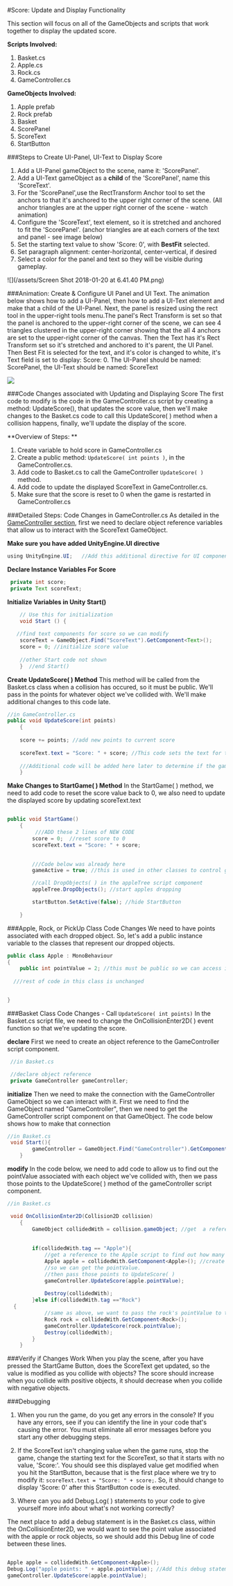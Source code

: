 #Score: Update and Display Functionality

This section will focus on all of the GameObjects and scripts that work together to display the updated score.

**Scripts Involved:**
1.  Basket.cs
2.  Apple.cs
3.  Rock.cs
4.  GameController.cs

**GameObjects Involved:**
1. Apple prefab
2. Rock prefab
3. Basket
4. ScorePanel
5. ScoreText
6. StartButton

###Steps to Create UI-Panel, UI-Text to Display Score
1. Add a UI-Panel gameObject to the scene, name it: 'ScorePanel'.  
2. Add a UI-Text gameObject as a **child** of the 'ScorePanel', name this 'ScoreText'.  
3. For the 'ScorePanel',use the RectTransform Anchor tool to set the anchors to that it's anchored to the upper right corner of the scene.  (All anchor triangles are at the upper right corner of the scene - watch animation)
4. Configure the 'ScoreText', text element, so it is stretched and anchored to fit the 'ScorePanel'. (anchor triangles are at each corners of the text and panel - see image below)
5. Set the starting text value to show 'Score: 0', with **BestFit** selected. 
6. Set paragraph alignment: center-horizontal, center-vertical, if desired
7. Select a color for the panel and text so they will be visible during gameplay.

![](/assets/Screen Shot 2018-01-20 at 6.41.40 PM.png)

###Animation: Create & Configure UI Panel and UI Text.
The animation below shows how to add a UI-Panel, then how to add a UI-Text element and make that a child of the UI-Panel.  Next, the panel is resized using the rect tool in the upper-right tools menu.The panel's Rect Transform is set so that the panel is anchored to the upper-right corner of the scene, we can see 4 triangles clustered in the upper-right corner showing that the all 4 anchors are set to the upper-right corner of the canvas.  Then the Text has it's Rect Transform set so it's stretched and anchored to it's parent, the UI Panel.  Then Best Fit is selected for the text, and it's color is changed to white, it's Text field is set to display: Score: 0.  The UI-Panel should be named: ScorePanel, the UI-Text should be named: ScoreText

![](http://g.recordit.co/EQdaJ1Vbrx.gif)

###Code Changes associated with Updating and Displaying Score
The first code to modify is the code in the GameController.cs script by creating a method: UpdateScore(), that updates the score value, then we'll make changes to the Basket.cs code to call this UpdateScore( ) method  when a collision happens, finally, we'll update the display of the score.

**Overview of Steps: **

1.  Create variable to hold score in GameController.cs
2.  Create a public method: `UpdateScore( int points )`, in the GameController.cs.
3.  Add code to Basket.cs to call the GameController `UpdateScore( )` method.
4.  Add code to update the displayed ScoreText in GameController.cs.
5.  Make sure that the score is reset to 0 when the game is restarted in GameController.cs

###Detailed Steps: Code Changes in GameController.cs
As detailed in the [GameController section](https://kdoore.gitbooks.io/cs-2335/content/project-1-game-controller.html#object-reference-variables-for-gameobject-components-scoretext-gameovertext), first we need to declare object reference variables that allow us to interact with the ScoreText GameObject.

**Make sure you have added UnityEngine.UI directive**

```java
using UnityEngine.UI;   //Add this additional directive for UI components at the top of the script
```


**Declare Instance Variables For Score**

```java
 private int score; 
 private Text scoreText;

```

**Initialize Variables in Unity Start()**

```java
    // Use this for initialization
    void Start () {
 
   //find text components for score so we can modify 
    scoreText = GameObject.Find("ScoreText").GetComponent<Text>();
    score = 0; //initialize score value
 
    //other Start code not shown       
    }  //end Start()

```
**Create UpdateScore( ) Method**
This method will be called from the Basket.cs class when a collision has occured, so it must be public.  We'll pass in the points for whatever object we've collided with.  We'll make additional changes to this code late.

```java
//in GameController.cs
public void UpdateScore(int points)
    { 
    
    score += points; //add new points to current score
    
    scoreText.text = "Score: " + score; //This code sets the text for the ScoreText GameObject
        
    ///Additional code will be added here later to determine if the game is over
    }

```
**Make Changes to StartGame( ) Method**
In the StartGame( ) method, we need to add code to reset the score value back to 0, we also need to update the displayed score by updating scoreText.text


```java

public void StartGame()
    {   
         ///ADD these 2 lines of NEW CODE
        score = 0;  //reset score to 0
        scoreText.text = "Score: " + score;

         
        ///Code below was already here
        gameActive = true; //this is used in other classes to control gameObjects

        //call DropObjects( ) in the appleTree script component
        appleTree.DropObjects(); //start apples dropping

        startButton.SetActive(false); //hide StartButton
     
    }

```

###Apple, Rock, or PickUp Class Code Changes
We need to have points associated with each dropped object.  So, let's add a public instance variable to the classes that represent our dropped objects.  



```java
public class Apple : MonoBehaviour
{
    public int pointValue = 2; //this must be public so we can access it in the Basket.cs class
  
  ///rest of code in this class is unchanged


}

```


###Basket Class Code Changes - Call `UpdateScore( int points)`
In the Basket.cs script file, we need to change the OnCollisionEnter2D( ) event function so that we're updating the score.  

**declare**
First we need to create an object reference to the GameController script component.

```java
 //in Basket.cs

 //declare object reference
 private GameController gameController;
 ```
**initialize**
Then we need to make the connection with the GameController GameObject so we can interact with it.  First we need to find the GameObject named "GameController", then we need to get the GameController script component on that GameObject.  The code below shows how to make that connection


```java
//in Basket.cs
 void Start(){
        gameController = GameObject.Find("GameController").GetComponent<GameController>();
    }
```

**modify**
In the code below, we need to add code to allow us to find out the pointValue associated with each object we've collided with, then we pass those points to the UpdateScore( ) method of the gameController script component.

  
```java
//in Basket.cs

 void OnCollisionEnter2D(Collision2D collision)
    {
        GameObject collidedWith = collision.gameObject; //get  a reference to the gameObject 
    
       
        if(collidedWith.tag == "Apple"){
            //get a reference to the Apple script to find out how many points this object is worth.
            Apple apple = collidedWith.GetComponent<Apple>(); //create a connection with the Apple script component on the apple 
            //so we can get the pointValue.
            //then pass those points to UpdateScore( )
            gameController.UpdateScore(apple.pointValue);
    
            Destroy(collidedWith);
        }else if(collidedWith.tag =="Rock")
  {
            //same as above, we want to pass the rock's pointValue to the UpdateScore( ) method.
            Rock rock = collidedWith.GetComponent<Rock>();
            gameController.UpdateScore(rock.pointValue);
            Destroy(collidedWith);
        }
    }


```

###Verify if Changes Work
When you play the scene, after you have pressed the StartGame Button, does the ScoreText get updated, so the value is modified as you collide with objects?  The score should increase when you collide with positive objects, it should decrease when you collide with negative objects.  

###Debugging 

1. When you run the game, do you get any errors in the console?    If you have any errors, see if you can identify the line in your code that's causing the error.  You must eliminate all error messages before you start any other debugging steps.

 2.  If the ScoreText isn't changing value when the game runs, stop the game, change the starting text for the ScoreText, so that it starts with no value, 'Score:'.  You should see this displayed value get modified when you hit the StartButton, because that is the first place where we try to modify it:  ` scoreText.text = "Score: " + score; `. So, it should change to display 'Score: 0' after this StartButton code is executed. 


3. Where can you add Debug.Log( ) statements to your code to give yourself more info about what's not working correctly?   

The next place to add a debug statement is in the Basket.cs class, within the OnCollisionEnter2D, we would want to see the point value associated with the apple or rock objects, so we should add this Debug line of code between these lines.


```java

Apple apple = collidedWith.GetComponent<Apple>();
Debug.Log("apple points: " + apple.pointValue); //Add this debug statement
gameController.UpdateScore(apple.pointValue);

```


            


